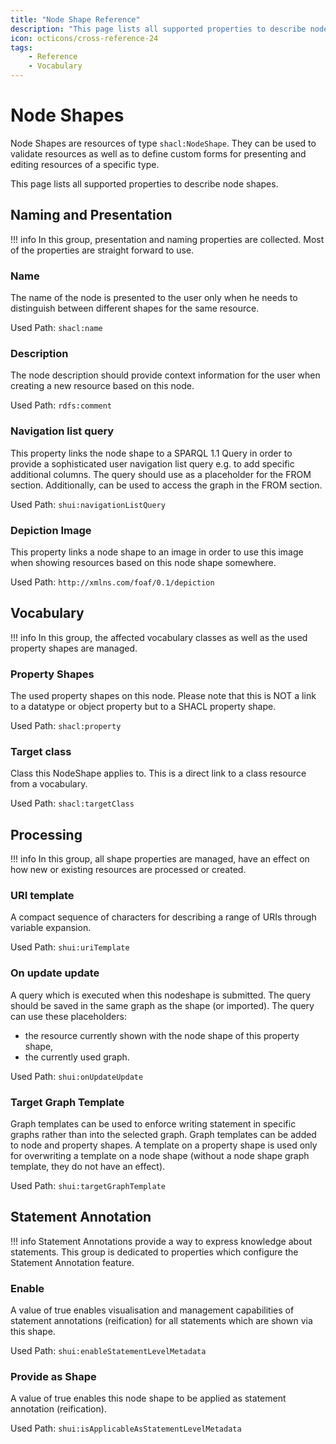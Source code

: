 ```yaml
---
title: "Node Shape Reference"
description: "This page lists all supported properties to describe node shapes."
icon: octicons/cross-reference-24
tags:
    - Reference
    - Vocabulary
---
```

# Node Shapes
<!-- This file was generated - DO NOT CHANGE IT MANUALLY -->

Node Shapes are resources of type `shacl:NodeShape`.
They can be used to validate resources as well as to define custom forms for presenting and editing resources of a specific type.

This page lists all supported properties to describe node shapes.


## Naming and Presentation

!!! info
    In this group, presentation and naming properties are collected. Most of the properties are straight forward to use.

### Name

The name of the node is presented to the user only when he needs to distinguish between different shapes for the same resource.

Used Path: `shacl:name`


### Description

The node description should provide context information for the user when creating a new resource based on this node.

Used Path: `rdfs:comment`


### Navigation list query

This property links the node shape to a SPARQL 1.1 Query in order to provide a sophisticated user navigation list query e.g. to add specific additional columns. The query should use  as a placeholder for the FROM section. Additionally,  can be used to access the graph in the FROM section.

Used Path: `shui:navigationListQuery`


### Depiction Image

This property links a node shape to an image in order to use this image when showing resources based on this node shape somewhere.

Used Path: `http://xmlns.com/foaf/0.1/depiction`

## Vocabulary

!!! info
    In this group, the affected vocabulary classes as well as the used property shapes are managed.

### Property Shapes

The used property shapes on this node. Please note that this is NOT a link to a datatype or object property but to a SHACL property shape.

Used Path: `shacl:property`


### Target class

Class this NodeShape applies to. This is a direct link to a class resource from a vocabulary.

Used Path: `shacl:targetClass`

## Processing

!!! info
    In this group, all shape properties are managed, have an effect on how new or existing resources are processed or created.

### URI template

A compact sequence of characters for describing a range of URIs through variable expansion.

Used Path: `shui:uriTemplate`


### On update update


A query which is executed when this nodeshape is submitted.
The query should be saved in the same graph as the shape (or imported).
The query can use these placeholders:
 - the resource currently shown with the node shape of this property shape,
 - the currently used graph. 


Used Path: `shui:onUpdateUpdate`


### Target Graph Template

Graph templates can be used to enforce writing statement in specific graphs rather than into the selected graph. Graph templates can be added to node and property shapes. A template on a property shape is used only for overwriting a template on a node shape (without a node shape graph template, they do not have an effect).

Used Path: `shui:targetGraphTemplate`

## Statement Annotation

!!! info
    Statement Annotations provide a way to express knowledge about statements. This group is dedicated to properties which configure the Statement Annotation feature.

### Enable

A value of true enables visualisation and management capabilities of statement annotations (reification) for all statements which are shown via this shape.

Used Path: `shui:enableStatementLevelMetadata`


### Provide as Shape

A value of true enables this node shape to be applied as statement annotation (reification).

Used Path: `shui:isApplicableAsStatementLevelMetadata`

